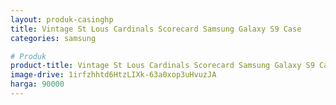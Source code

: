 ```yaml
---
layout: produk-casinghp
title: Vintage St Lous Cardinals Scorecard Samsung Galaxy S9 Case
categories: samsung

# Produk
product-title: Vintage St Lous Cardinals Scorecard Samsung Galaxy S9 Case
image-drive: 1irfzhhtd6HtzLIXk-63a0xop3uHvuzJA
harga: 90000
---
```

